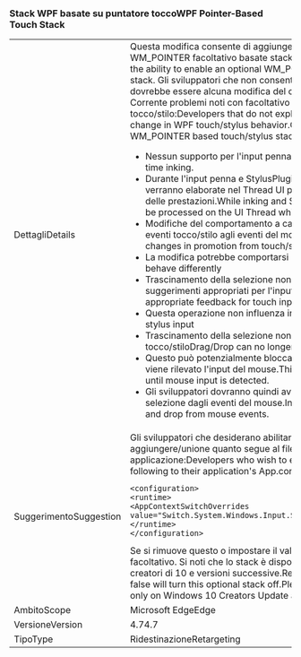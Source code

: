 ### <a name="wpf-pointer-based-touch-stack"></a><span data-ttu-id="b848c-101">Stack WPF basate su puntatore tocco</span><span class="sxs-lookup"><span data-stu-id="b848c-101">WPF Pointer-Based Touch Stack</span></span>

|   |   |
|---|---|
|<span data-ttu-id="b848c-102">Dettagli</span><span class="sxs-lookup"><span data-stu-id="b848c-102">Details</span></span>|<span data-ttu-id="b848c-103">Questa modifica consente di aggiungere la possibilità di attivare un WM_POINTER facoltativo basate stack tocco/stilo WPF.</span><span class="sxs-lookup"><span data-stu-id="b848c-103">This change adds the ability to enable an optional WM_POINTER based WPF touch/stylus stack.</span></span>  <span data-ttu-id="b848c-104">Gli sviluppatori che non consentono in modo esplicito questo dovrebbe essere alcuna modifica del comportamento di tocco/stilo WPF. Corrente problemi noti con facoltativo WM_POINTER basato su stack tocco/stilo:</span><span class="sxs-lookup"><span data-stu-id="b848c-104">Developers that do not explicitly enable this should see no change in WPF touch/stylus behavior.Current Known Issues With optional WM_POINTER based touch/stylus stack:</span></span><ul><li><span data-ttu-id="b848c-105">Nessun supporto per l'input penna in tempo reale.</span><span class="sxs-lookup"><span data-stu-id="b848c-105">No support for real-time inking.</span></span></li><li><span data-ttu-id="b848c-106">Durante l'input penna e StylusPlugins continueranno a funzionare, essi verranno elaborate nel Thread UI per la quale può causare una riduzione delle prestazioni.</span><span class="sxs-lookup"><span data-stu-id="b848c-106">While inking and StylusPlugins will still work, they will be processed on the UI Thread which can lead to poor performance.</span></span></li><li><span data-ttu-id="b848c-107">Modifiche del comportamento a causa di modifiche nella promozione da eventi tocco/stilo agli eventi del mouse</span><span class="sxs-lookup"><span data-stu-id="b848c-107">Behavioral changes due to changes in promotion from touch/stylus events to mouse events</span></span></li><li><span data-ttu-id="b848c-108">La modifica potrebbe comportarsi in modo diverso</span><span class="sxs-lookup"><span data-stu-id="b848c-108">Manipulation may behave differently</span></span></li><li><span data-ttu-id="b848c-109">Trascinamento della selezione non verranno visualizzati i commenti e suggerimenti appropriati per l'input tocco</span><span class="sxs-lookup"><span data-stu-id="b848c-109">Drag/Drop will not show appropriate feedback for touch input</span></span></li><li><span data-ttu-id="b848c-110">Questa operazione non influenza input con stilo</span><span class="sxs-lookup"><span data-stu-id="b848c-110">This does not affect stylus input</span></span></li><li><span data-ttu-id="b848c-111">Trascinamento della selezione non può essere avviato sugli eventi tocco/stilo</span><span class="sxs-lookup"><span data-stu-id="b848c-111">Drag/Drop can no longer be initiated on touch/stylus events</span></span></li><li><span data-ttu-id="b848c-112">Questo può potenzialmente bloccare l'applicazione fino a quando non viene rilevato l'input del mouse.</span><span class="sxs-lookup"><span data-stu-id="b848c-112">This can potentially hang the application until mouse input is detected.</span></span></li><li><span data-ttu-id="b848c-113">Gli sviluppatori dovranno quindi avviare l'opzione di trascinamento della selezione dagli eventi del mouse.</span><span class="sxs-lookup"><span data-stu-id="b848c-113">Instead, developers should initiate drag and drop from mouse events.</span></span></li></ul>|
|<span data-ttu-id="b848c-114">Suggerimento</span><span class="sxs-lookup"><span data-stu-id="b848c-114">Suggestion</span></span>|<span data-ttu-id="b848c-115">Gli sviluppatori che desiderano abilitare questo stack possono aggiungere/unione quanto segue al file app. config della propria applicazione:</span><span class="sxs-lookup"><span data-stu-id="b848c-115">Developers who wish to enable this stack can add/merge the following to their application's App.config file:</span></span><pre><code class="language-xml">&lt;configuration&gt;&#13;&#10;&lt;runtime&gt;&#13;&#10;&lt;AppContextSwitchOverrides value=&quot;Switch.System.Windows.Input.Stylus.EnablePointerSupport=true&quot;/&gt;&#13;&#10;&lt;/runtime&gt;&#13;&#10;&lt;/configuration&gt;&#13;&#10;</code></pre><span data-ttu-id="b848c-116">Se si rimuove questo o impostare il valore su false si spegne questo stack facoltativo. Si noti che lo stack è disponibile solo in Windows Update creatori di 10 e versioni successive.</span><span class="sxs-lookup"><span data-stu-id="b848c-116">Removing this or setting the value to false will turn this optional stack off.Please note that this stack is available only on Windows 10 Creators Update and above.</span></span>|
|<span data-ttu-id="b848c-117">Ambito</span><span class="sxs-lookup"><span data-stu-id="b848c-117">Scope</span></span>|<span data-ttu-id="b848c-118">Microsoft Edge</span><span class="sxs-lookup"><span data-stu-id="b848c-118">Edge</span></span>|
|<span data-ttu-id="b848c-119">Versione</span><span class="sxs-lookup"><span data-stu-id="b848c-119">Version</span></span>|<span data-ttu-id="b848c-120">4.7</span><span class="sxs-lookup"><span data-stu-id="b848c-120">4.7</span></span>|
|<span data-ttu-id="b848c-121">Tipo</span><span class="sxs-lookup"><span data-stu-id="b848c-121">Type</span></span>|<span data-ttu-id="b848c-122">Ridestinazione</span><span class="sxs-lookup"><span data-stu-id="b848c-122">Retargeting</span></span>|

